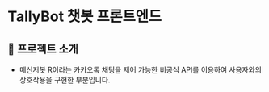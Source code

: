 # TallyBot 챗봇 프론트엔드

## 📖 프로젝트 소개
*   메신저봇 R이라는 카카오톡 채팅을 제어 가능한 비공식 API를 이용하여 사용자와의 상호작용을 구현한 부분입니다.
